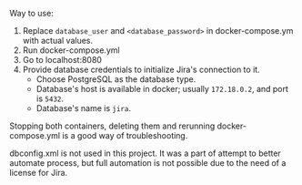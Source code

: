 Way to use:

1. Replace `database_user` and `<database_password>` in docker-compose.ym with actual values.
2. Run docker-compose.yml
3. Go to localhost:8080
4. Provide database credentials to initialize Jira's connection to it.
     *  Choose PostgreSQL as the database type.
     *  Database's host is available in docker; usually `172.18.0.2`, and port is `5432`.
     *  Database's name is `jira`.

Stopping both containers, deleting them and rerunning docker-compose.yml is a good way of troubleshooting.

dbconfig.xml is not used in this project. It was a part of attempt to better automate process,
but full automation is not possible due to the need of a license for Jira.


